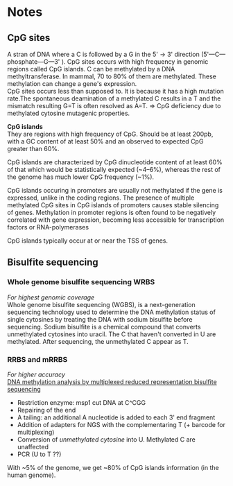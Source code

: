 # Notes 

## CpG sites
A stran of DNA where a C is followed by a G in the 5' -> 3' direction (5'—C—phosphate—G—3' ). CpG sites occurs with high frequency in genomic regions called CpG islands. 
C can be methylated by a DNA methyltransferase. In mammal, 70 to 80% of them are methylated. These methylation can change a gene's expression.  
CpG sites occurs less than supposed to. It is because it has a high mutation rate.The spontaneous deamination of a methylated C results in a T and the mismatch resulting G=T is often resolved as A=T. => CpG deficiency due to methylated cytosine mutagenic properties. 

**CpG islands**  
They are regions with high frequency of CpG. 
Should be at least 200pb, with a GC content of at least 50% and an observed to expected CpG greater than 60%. 

CpG islands are characterized by CpG dinucleotide content of at least 60% of that which would be statistically expected (~4–6%), whereas the rest of the genome has much lower CpG frequency (~1%).

CpG islands occuring in promoters are usually not methylated if the gene is expressed, unlike in the coding regions. The presence of multiple methylated CpG sites in CpG islands of promoters causes stable silencing of genes. Methylation in promoter regions is often found to be negatively correlated with gene expression, becoming less accessible for transcription factors or RNA-polymerases

CpG islands typically occur at or near the TSS of genes.

## Bisulfite sequencing
### Whole genome bisulfite sequencing WRBS
*For highest genomic coverage*  
Whole genome bisulfite sequencing (WGBS), is a next-generation sequencing technology used to determine the DNA methylation status of single cytosines by treating the DNA with sodium bisulfite before sequencing. Sodium bisulfite is a chemical compound that converts unmethylated cytosines into uracil. The C that haven't converted in U are methylated. After sequencing, the unmethylated C appear as T.

### RRBS and mRRBS
*For higher accuracy*  
[DNA methylation analysis by multiplexed reduced representation bisulfite sequencing](https://www.youtube.com/watch?v=eXrIfzS0BRA&feature=emb_logo)  

- Restriction enzyme: msp1 cut DNA at C^CGG
- Repairing of the end
- A tailing: an additional A nucleotide is added to each 3' end fragment
- Addition of adapters for NGS with the complementaring T (+ barcode for multiplexing)
- Conversion of *unmethylated cytosine* into U. Methylated C are unaffected
- PCR (U to T ??)

With ~5% of the genome, we get ~80% of CpG islands information (in the human genome).



